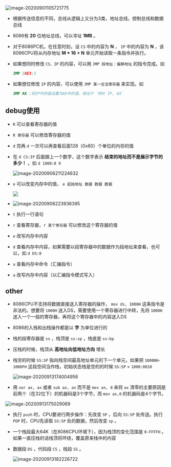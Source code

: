 ![image-20200901105721775](https://cdn.jsdelivr.net/gh/smallzhong/picgo-pic-bed@master/image-20200901105721775.png)

+ 根据传送信息的不同，总线从逻辑上又分为3类，地址总线，控制总线和数据总线

+ 8086有 **20** 位地址总线，可以寻址 **1MB** 。

+ 对于8086PC机，在任意时刻，设 `CS` 中的内容为 **N** ， `IP` 中的内容为 **N** ，该8086CPU将从内存地址 **M * 16 + N** 单元开始读取一条指令并执行。

+ 如果想同时修改 `CS、IP` 的内容，可以用 `JMP 段地址：偏移地址` 的指令完成。如

  ```asm
  JMP 2AE3:3
  ```

+ 如果想仅修改 `IP` 的内容，可以使用 `JMP 某一合法寄存器` 来实现。如

  ```asm
  JMP AX ;将IP中的值设置为AX中的值，相当于 `MOV IP, AX`
  ```



## debug使用

+ `R` 可以查看寄存器的值

+ `R 寄存器` 可以修改寄存器的值

+ `d` 完再 `d` 一次可以再查看后面128（0x80）个单位的内存的值

+ 在 `d CS:IP` 后面跟上一个数字，这个数字表示 **结束的地址而不是展示字节的多少！** 。如 `d 1000:0 9`

  ![image-20200906211224632](https://cdn.jsdelivr.net/gh/smallzhong/picgo-pic-bed@master/image-20200906211224632.png)

+ `e` 可以改变内存中的值， `e 起始地址 数据 数据 数据`

  ![](https://cdn.jsdelivr.net/gh/smallzhong/picgo-pic-bed@master/image-20200906211600374.png)

+ ![image-20200906223936395](https://cdn.jsdelivr.net/gh/smallzhong/picgo-pic-bed@master/image-20200906223936395.png)

+ `t` 执行一行语句
+ `r` 查看寄存器，`r 某个寄存器` 可以修改这个寄存器的值
+ `e` 改写内存中内容
+ `d` 查看内存中内容，如果需要以段寄存器中的数据作为段地址来查看，也可以，如 `d DS:0`
+ `u` 查看内存中命令（汇编指令）
+ `a` 改写内存中内容（以汇编指令模式写入）



## other

+ 8086CPU不支持将数据直接送入寄存器的操作， `mov ds, 1000H` 这条指令是非法的。想要将 `1000H` 送入DS，需要使用一个寄存器进行中转，先将 `1000H` 送入一个一般的寄存器，再将这个寄存器中的内容送入DS

+ 8086的入栈和出栈操作都是以 **字** 为单位进行的

+ 栈的段寄存器是 `ss` ，栈顶是 `ss:sp` ，栈底是 `ss:bp`

+ 压栈的时候，栈顶从 **高地址向低地址方向** 增长

+ 栈空的时候 `SS:SP` 指向栈空间最高地址单元的下一个单元，如果把 `10000H-1000FH` 这段空间当作栈，初始状态栈是空的的时候 `SS:SP` = `1000:0010`

  ![image-20200913174004956](https://cdn.jsdelivr.net/gh/smallzhong/picgo-pic-bed@master/image-20200913174004956.png)

+  用 `xor ax, ax` 或者 `sub ax, ax` 而不是 `mov ax, 0` 来将 `ax` 清零的主要原因是前两个（在32位下）的机器码是3个字节，而 `mov ax,0` 的机器码是4个字节。

  ![image-20200913175029069](https://cdn.jsdelivr.net/gh/smallzhong/picgo-pic-bed@master/image-20200913175029069.png)

+ 执行 `push` 时，CPU要进行两步操作：先改变 `SP` ，后向 `SS:SP` 处传送。执行 `POP` 时，CPU先读取 `SS:SP` 处的数据，然后改变 `sp` 。

+ 一个栈段最大64K（在8086CPU环境下），因为栈顶的变化范围是 `0-FFFFH` 。如果一直压栈的话栈顶将环绕，覆盖原来栈中的内容

+ 数据段 `DS` ，代码段 `CS` ，栈段 `SS` 。

  ![image-20200913182226722](https://cdn.jsdelivr.net/gh/smallzhong/picgo-pic-bed@master/image-20200913182226722.png)


